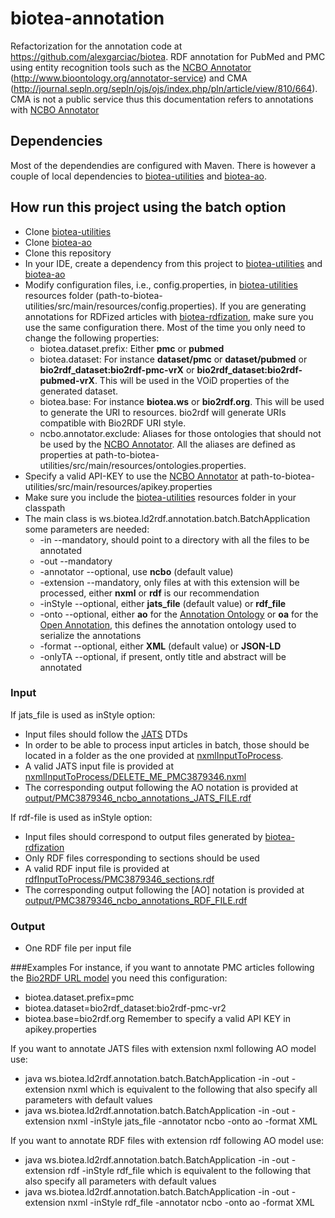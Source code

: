 # biotea-annotation
Refactorization for the annotation code at https://github.com/alexgarciac/biotea.
RDF annotation for PubMed and PMC using entity recognition tools such as the [NCBO Annotator](http://www.bioontology.org/annotator-service) (http://www.bioontology.org/annotator-service) and CMA (http://journal.sepln.org/sepln/ojs/ojs/index.php/pln/article/view/810/664). CMA is not a public service thus this documentation refers to annotations with [NCBO Annotator](http://www.bioontology.org/annotator-service)

## Dependencies
Most of the dependendies are configured with Maven. There is however a couple of local dependencies to [biotea-utilities](https://github.com/biotea/biotea-utilities) and [biotea-ao](https://github.com/biotea/biotea-ao).

## How run this project using the batch option
* Clone [biotea-utilities](https://github.com/biotea/biotea-utilities)
* Clone [biotea-ao](https://github.com/biotea/biotea-ao)
* Clone this repository
* In your IDE, create a dependency from this project to [biotea-utilities](https://github.com/biotea/biotea-utilities) and [biotea-ao](https://github.com/biotea/biotea-ao)
* Modify configuration files, i.e., config.properties, in [biotea-utilities](https://github.com/biotea/biotea-utilities) resources folder (path-to-biotea-utilities/src/main/resources/config.properties). If you are generating annotations for RDFized articles with [biotea-rdfization](https://github.com/biotea/biotea-rdfization), make sure you use the same configuration there. Most of the time you only need to change the following properties:
  * biotea.dataset.prefix: Either __pmc__ or __pubmed__
  * biotea.dataset: For instance __dataset/pmc__ or __dataset/pubmed__ or __bio2rdf_dataset:bio2rdf-pmc-vrX__ or __bio2rdf_dataset:bio2rdf-pubmed-vrX__. This will be used in the VOiD properties of the generated dataset.
  * biotea.base: For instance __biotea.ws__ or __bio2rdf.org__. This will be used to generate the URI to resources. bio2rdf will generate URIs compatible with Bio2RDF URI style.
  * ncbo.annotator.exclude: Aliases for those ontologies that should not be used by the [NCBO Annotator](http://www.bioontology.org/annotator-service). All the aliases are defined as properties at path-to-biotea-utilities/src/main/resources/ontologies.properties.
* Specify a valid API-KEY to use the [NCBO Annotator](http://www.bioontology.org/annotator-service) at path-to-biotea-utilities/src/main/resources/apikey.properties
* Make sure you include the [biotea-utilities](https://github.com/biotea/biotea-utilities) resources folder in your classpath
* The main class is ws.biotea.ld2rdf.annotation.batch.BatchApplication some parameters are needed:
  * -in <input-dir> --mandatory, should point to a directory with all the files to be annotated
  * -out <output-dir> --mandatory
  * -annotator --optional, use __ncbo__ (default value)
  * -extension --mandatory, only files at <input-dir> with this extension will be processed, either __nxml__ or __rdf__ is our recommendation
  * -inStyle --optional, either __jats_file__ (default value) or __rdf_file__
  * -onto --optional, either __ao__ for the [Annotation Ontology](http://www.openannotation.org/spec/core/) or __oa__ for the [Open Annotation](http://www.openannotation.org/spec/core/), this defines the annotation ontology used to serialize the annotations
  * -format --optional, either __XML__ (default value) or __JSON-LD__
  * -onlyTA --optional, if present, ontly title and abstract will be annotated
 
### Input
If jats_file is used as inStyle option:
* Input files should follow the [JATS](https://jats.nlm.nih.gov/) DTDs
* In order to be able to process input articles in batch, those should be located in a folder as the one provided at [nxmlInputToProcess](https://github.com/biotea/biotea-rdfization/tree/master/src/main/resources/nxmlInputToProcess).
* A valid JATS input file is provided at [nxmlInputToProcess/DELETE_ME_PMC3879346.nxml](https://github.com/biotea/biotea-annotation/blob/master/src/main/resources/nxmlInputToProcess/DELETE_ME_PMC3879346.nxml) 
* The corresponding output following the AO notation is provided at [output/PMC3879346_ncbo_annotations_JATS_FILE.rdf](https://github.com/biotea/biotea-annotation/blob/master/src/main/resources/output/PMC3879346_ncbo_annotations_JATS_FILE.rdf)

If rdf-file is used as inStyle option: 
* Input files should correspond to output files generated by [biotea-rdfization](https://github.com/biotea/biotea-rdfization)
* Only RDF files corresponding to sections should be used
* A valid RDF input file is provided at [rdfInputToProcess/PMC3879346_sections.rdf](https://github.com/biotea/biotea-annotation/blob/master/src/main/resources/rdfInputToProcess/PMC3879346_sections.rdf)
* The corresponding output following the [AO] notation is provided at [output/PMC3879346_ncbo_annotations_RDF_FILE.rdf](https://github.com/biotea/biotea-annotation/blob/master/src/main/resources/output/PMC3879346_ncbo_annotations_RDF_FILE.rdf)

### Output
* One RDF file per input file

###Examples
For instance, if you want to annotate PMC articles following the [Bio2RDF URL model](https://github.com/bio2rdf/bio2rdf-scripts/wiki/RDFization-Guide) you need this configuration:
* biotea.dataset.prefix=pmc
* biotea.dataset=bio2rdf_dataset:bio2rdf-pmc-vr2
* biotea.base=bio2rdf.org
Remember to specify a valid API KEY in apikey.properties

If you want to annotate JATS files with extension nxml following AO model use:
* java ws.biotea.ld2rdf.annotation.batch.BatchApplication -in <input-dir> -out <output-dir> -extension nxml
which is equivalent to the following that also specify all parameters with default values
* java ws.biotea.ld2rdf.annotation.batch.BatchApplication -in <input-dir> -out <output-dir> -extension nxml -inStyle jats_file -annotator ncbo -onto ao -format XML
 
If you want to annotate RDF files with extension rdf following AO model use:
* java ws.biotea.ld2rdf.annotation.batch.BatchApplication -in <input-dir> -out <output-dir> -extension rdf -inStyle rdf_file
which is equivalent to the following that also specify all parameters with default values
* java ws.biotea.ld2rdf.annotation.batch.BatchApplication -in <input-dir> -out <output-dir> -extension nxml -inStyle rdf_file -annotator ncbo -onto ao -format XML

